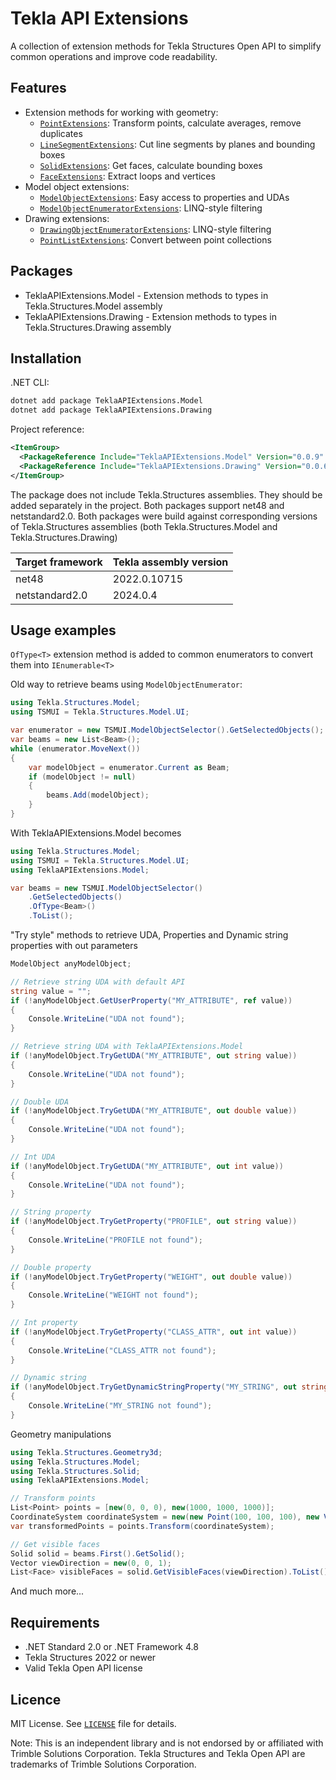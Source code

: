 # Tekla API Extensions

A collection of extension methods for Tekla Structures Open API to simplify common operations and improve code readability.

## Features

- Extension methods for working with geometry:
  - [`PointExtensions`](src/TeklaAPIExtensions.Model/PointExtensions.cs): Transform points, calculate averages, remove duplicates
  - [`LineSegmentExtensions`](src/TeklaAPIExtensions.Model/LineSegmentExtensions.cs): Cut line segments by planes and bounding boxes
  - [`SolidExtensions`](src/TeklaAPIExtensions.Model/SolidExtensions.cs): Get faces, calculate bounding boxes
  - [`FaceExtensions`](src/TeklaAPIExtensions.Model/FaceExtensions.cs): Extract loops and vertices
- Model object extensions:
  - [`ModelObjectExtensions`](src/TeklaAPIExtensions.Model/ModelObjectExtensions.cs): Easy access to properties and UDAs
  - [`ModelObjectEnumeratorExtensions`](src/TeklaAPIExtensions.Model/ModelObjectEnumeratorExtensions.cs): LINQ-style filtering
- Drawing extensions:
  - [`DrawingObjectEnumeratorExtensions`](src/TeklaAPIExtensions.Drawing/DrawingObjectEnumeratorExtensions.cs): LINQ-style filtering
  - [`PointListExtensions`](src/TeklaAPIExtensions.Drawing/PointListExtensions.cs): Convert between point collections

## Packages

- TeklaAPIExtensions.Model - Extension methods to types in Tekla.Structures.Model assembly
- TeklaAPIExtensions.Drawing - Extension methods to types in Tekla.Structures.Drawing assembly

## Installation

.NET CLI:

```sh
dotnet add package TeklaAPIExtensions.Model
dotnet add package TeklaAPIExtensions.Drawing
```

Project reference:
```xml
<ItemGroup>
  <PackageReference Include="TeklaAPIExtensions.Model" Version="0.0.9" />
  <PackageReference Include="TeklaAPIExtensions.Drawing" Version="0.0.6" />
</ItemGroup>
```

The package does not include Tekla.Structures assemblies. They should be added separately in the project. Both packages support net48 and netstandard2.0. Both packages were build against corresponding versions of Tekla.Structures assemblies (both Tekla.Structures.Model and Tekla.Structures.Drawing)

|Target framework | Tekla assembly version |
|---|---|
|net48 | 2022.0.10715 |
|netstandard2.0 | 2024.0.4 |

## Usage examples

<code>OfType\<T></code> extension method is added to common enumerators to convert them into <code>IEnumerable\<T></code>

Old way to retrieve beams using <code>ModelObjectEnumerator</code>:

```c#
using Tekla.Structures.Model;
using TSMUI = Tekla.Structures.Model.UI;

var enumerator = new TSMUI.ModelObjectSelector().GetSelectedObjects();
var beams = new List<Beam>();
while (enumerator.MoveNext())
{
    var modelObject = enumerator.Current as Beam;
    if (modelObject != null)
    {
        beams.Add(modelObject);
    }
}
```

With TeklaAPIExtensions.Model becomes

```c#
using Tekla.Structures.Model;
using TSMUI = Tekla.Structures.Model.UI;
using TeklaAPIExtensions.Model;

var beams = new TSMUI.ModelObjectSelector()
    .GetSelectedObjects()
    .OfType<Beam>()
    .ToList();
```

"Try style" methods to retrieve UDA, Properties and Dynamic string properties with out parameters

```c#
ModelObject anyModelObject;

// Retrieve string UDA with default API
string value = "";
if (!anyModelObject.GetUserProperty("MY_ATTRIBUTE", ref value))
{
    Console.WriteLine("UDA not found");
}

// Retrieve string UDA with TeklaAPIExtensions.Model
if (!anyModelObject.TryGetUDA("MY_ATTRIBUTE", out string value))
{
    Console.WriteLine("UDA not found");
}

// Double UDA
if (!anyModelObject.TryGetUDA("MY_ATTRIBUTE", out double value))
{
    Console.WriteLine("UDA not found");
}

// Int UDA
if (!anyModelObject.TryGetUDA("MY_ATTRIBUTE", out int value))
{
    Console.WriteLine("UDA not found");
}

// String property
if (!anyModelObject.TryGetProperty("PROFILE", out string value))
{
    Console.WriteLine("PROFILE not found");
}

// Double property
if (!anyModelObject.TryGetProperty("WEIGHT", out double value))
{
    Console.WriteLine("WEIGHT not found");
}

// Int property
if (!anyModelObject.TryGetProperty("CLASS_ATTR", out int value))
{
    Console.WriteLine("CLASS_ATTR not found");
}

// Dynamic string
if (!anyModelObject.TryGetDynamicStringProperty("MY_STRING", out string value))
{
    Console.WriteLine("MY_STRING not found");
}
```

Geometry manipulations

```c#
using Tekla.Structures.Geometry3d;
using Tekla.Structures.Model;
using Tekla.Structures.Solid;
using TeklaAPIExtensions.Model;

// Transform points
List<Point> points = [new(0, 0, 0), new(1000, 1000, 1000)];
CoordinateSystem coordinateSystem = new(new Point(100, 100, 100), new Vector(1, 0, 0), new Vector(0, 1, 0));
var transformedPoints = points.Transform(coordinateSystem);

// Get visible faces
Solid solid = beams.First().GetSolid();
Vector viewDirection = new(0, 0, 1);
List<Face> visibleFaces = solid.GetVisibleFaces(viewDirection).ToList();
```

And much more...

## Requirements

- .NET Standard 2.0 or .NET Framework 4.8
- Tekla Structures 2022 or newer
- Valid Tekla Open API license
  
## Licence

MIT License. See [`LICENSE`](LICENSE) file for details.

Note: This is an independent library and is not endorsed by or affiliated with Trimble Solutions Corporation. Tekla Structures and Tekla Open API are trademarks of Trimble Solutions Corporation.